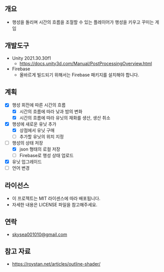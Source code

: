 ## 개요
- 행성을 돌리며 시간의 흐름을 조절할 수 있는 플레이어가 행성을 키우고 꾸미는 게임

## 개발도구
- Unity 2021.30.30f1
  - https://docs.unity3d.com/Manual/PostProcessingOverview.html
- Firebase
  - 올바르게 빌드되기 위해서는 Firebase 패키지를 설치해야 합니다.

## 계획
- [x] 행성 회전에 따른 시간의 흐름
  - [x] 시간의 흐름에 따라 낮과 밤의 변화
  - [x] 시간의 흐름에 따라 유닛의 재화를 생산, 생산 취소
- [x] 행성에 새로운 유닛 추가
  - [x] 상점에서 유닛 구매
  - [ ] 추가할 유닛의 위치 지정
- [ ] 행성의 상태 저장
  - [x] json 형태의 로컬 저장
  - [ ] Firebase로 행성 상태 업로드
- [x] 유닛 업그레이드 
- [ ] 언어 변경

## 라이선스
- 이 프로젝트는 MIT 라이센스에 따라 배포됩니다.
- 자세한 내용은 LICENSE 파일을 참고해주세요.

## 연락
- skysea001010@gmail.com

## 참고 자료
- https://roystan.net/articles/outline-shader/
